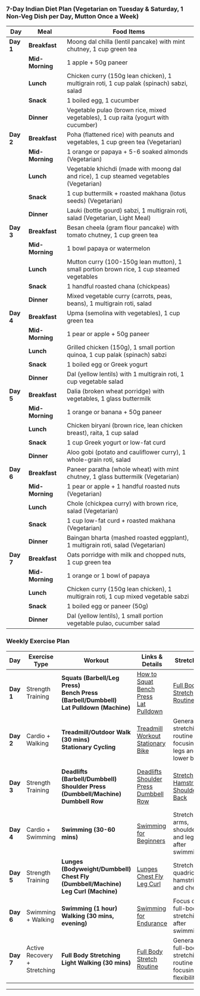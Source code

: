 
### **7-Day Indian Diet Plan (Vegetarian on Tuesday & Saturday, 1 Non-Veg Dish per Day, Mutton Once a Week)**

| **Day** | **Meal**        | **Food Items**                                                                                                                                           |
|---------|-----------------|-----------------------------------------------------------------------------------------------------------------------------------------------------------|
| **Day 1**| **Breakfast**    | Moong dal chilla (lentil pancake) with mint chutney, 1 cup green tea                                                                                     |
|         | **Mid-Morning**  | 1 apple + 50g paneer                                                                                                                                     |
|         | **Lunch**        | Chicken curry (150g lean chicken), 1 multigrain roti, 1 cup palak (spinach) sabzi, salad                                                                  |
|         | **Snack**        | 1 boiled egg, 1 cucumber                                                                                                                                 |
|         | **Dinner**       | Vegetable pulao (brown rice, mixed vegetables), 1 cup raita (yogurt with cucumber)                                                                        |
| **Day 2**| **Breakfast**    | Poha (flattened rice) with peanuts and vegetables, 1 cup green tea (Vegetarian)                                                                          |
|         | **Mid-Morning**  | 1 orange or papaya + 5-6 soaked almonds (Vegetarian)                                                                                                     |
|         | **Lunch**        | Vegetable khichdi (made with moong dal and rice), 1 cup steamed vegetables (Vegetarian)                                                                   |
|         | **Snack**        | 1 cup buttermilk + roasted makhana (lotus seeds) (Vegetarian)                                                                                            |
|         | **Dinner**       | Lauki (bottle gourd) sabzi, 1 multigrain roti, salad (Vegetarian, Light Meal)                                                                             |
| **Day 3**| **Breakfast**    | Besan cheela (gram flour pancake) with tomato chutney, 1 cup green tea                                                                                   |
|         | **Mid-Morning**  | 1 bowl papaya or watermelon                                                                                                                              |
|         | **Lunch**        | Mutton curry (100-150g lean mutton), 1 small portion brown rice, 1 cup steamed vegetables                                                                |
|         | **Snack**        | 1 handful roasted chana (chickpeas)                                                                                                                      |
|         | **Dinner**       | Mixed vegetable curry (carrots, peas, beans), 1 multigrain roti, salad                                                                                   |
| **Day 4**| **Breakfast**    | Upma (semolina with vegetables), 1 cup green tea                                                                                                         |
|         | **Mid-Morning**  | 1 pear or apple + 50g paneer                                                                                                                             |
|         | **Lunch**        | Grilled chicken (150g), 1 small portion quinoa, 1 cup palak (spinach) sabzi                                                                               |
|         | **Snack**        | 1 boiled egg or Greek yogurt                                                                                                                             |
|         | **Dinner**       | Dal (yellow lentils) with 1 multigrain roti, 1 cup vegetable salad                                                                                       |
| **Day 5**| **Breakfast**    | Dalia (broken wheat porridge) with vegetables, 1 glass buttermilk                                                                                        |
|         | **Mid-Morning**  | 1 orange or banana + 50g paneer                                                                                                                          |
|         | **Lunch**        | Chicken biryani (brown rice, lean chicken breast), raita, 1 cup salad                                                                                   |
|         | **Snack**        | 1 cup Greek yogurt or low-fat curd                                                                                                                       |
|         | **Dinner**       | Aloo gobi (potato and cauliflower curry), 1 whole-grain roti, salad                                                                                      |
| **Day 6**| **Breakfast**    | Paneer paratha (whole wheat) with mint chutney, 1 glass buttermilk (Vegetarian)                                                                         |
|         | **Mid-Morning**  | 1 pear or apple + 1 handful roasted nuts (Vegetarian)                                                                                                    |
|         | **Lunch**        | Chole (chickpea curry) with brown rice, salad (Vegetarian)                                                                                               |
|         | **Snack**        | 1 cup low-fat curd + roasted makhana (Vegetarian)                                                                                                        |
|         | **Dinner**       | Baingan bharta (mashed roasted eggplant), 1 multigrain roti, salad (Vegetarian)                                                                          |
| **Day 7**| **Breakfast**    | Oats porridge with milk and chopped nuts, 1 cup green tea                                                                                               |
|         | **Mid-Morning**  | 1 orange or 1 bowl of papaya                                                                                                                             |
|         | **Lunch**        | Chicken curry (150g lean chicken), 1 multigrain roti, 1 cup mixed vegetable sabzi                                                                        |
|         | **Snack**        | 1 boiled egg or paneer (50g)                                                                                                                             |
|         | **Dinner**       | Dal (yellow lentils), 1 small portion vegetable pulao, cucumber salad                                                                                    |


### **Weekly Exercise Plan**

| **Day**    | **Exercise Type**           | **Workout**                                                                                                   | **Links & Details**                                                                                                                                                 | **Stretching**                                                                                                                                                      | **Prerequisites**                                                  |
|------------|-----------------------------|---------------------------------------------------------------------------------------------------------------|---------------------------------------------------------------------------------------------------------------------------------------------------------------------|---------------------------------------------------------------------------------------------------------------------------------------------------------------------|--------------------------------------------------------------------|
| **Day 1**  | Strength Training            | **Squats (Barbell/Leg Press)** <br> **Bench Press (Barbell/Dumbbell)** <br> **Lat Pulldown (Machine)**          | [How to Squat](https://www.healthline.com/health/fitness-exercise/squat-exercises) <br> [Bench Press](https://www.verywellfit.com/how-to-do-the-bench-press-3498361) <br> [Lat Pulldown](https://www.coachmag.co.uk/back-exercises/7130/how-to-do-the-lat-pulldown) | [Full Body Stretch Routine](https://www.verywellfit.com/full-body-stretching-exercises-1231157)                                                                      | Focus on **form** to avoid knee/back strain with squats and deadlifts. |
| **Day 2**  | Cardio + Walking             | **Treadmill/Outdoor Walk (30 mins)** <br> **Stationary Cycling**                                               | [Treadmill Workout](https://www.healthline.com/health/treadmill-exercises) <br> [Stationary Bike](https://www.verywellfit.com/exercise-bike-workouts-1231502)         | General stretching routine focusing on legs and lower back.                                                                                                           | Comfortable shoes, hydrate properly.                               |
| **Day 3**  | Strength Training            | **Deadlifts (Barbell/Dumbbell)** <br> **Shoulder Press (Dumbbell/Machine)** <br> **Dumbbell Row**               | [Deadlifts](https://www.healthline.com/health/fitness-exercise/deadlift) <br> [Shoulder Press](https://www.verywellfit.com/how-to-do-the-seated-dumbbell-shoulder-press-3498360) <br> [Dumbbell Row](https://www.healthline.com/health/dumbbell-row) | [Stretch Hamstrings, Shoulders, Back](https://www.verywellfit.com/full-body-stretching-exercises-1231157)                                                             | Focus on **core engagement** for deadlifts and rows to avoid injury. |
| **Day 4**  | Cardio + Swimming            | **Swimming (30-60 mins)**                                                                                      | [Swimming for Beginners](https://www.healthline.com/health/fitness-exercise/swimming-for-beginners)                                                                  | Stretch arms, shoulders, and legs after swimming.                                                                                                                    | Swim gear and proper warm-up.                                      |
| **Day 5**  | Strength Training            | **Lunges (Bodyweight/Dumbbell)** <br> **Chest Fly (Dumbbell/Machine)** <br> **Leg Curl (Machine)**              | [Lunges](https://www.healthline.com/health/fitness-exercise/lunges) <br> [Chest Fly](https://www.healthline.com/health/fitness-exercise/chest-fly) <br> [Leg Curl](https://www.coachmag.co.uk/leg-exercises/7152/how-to-do-the-leg-curl) | Stretch quadriceps, hamstrings, and chest.                                                                                                                           | Controlled lunges to avoid knee strain.                            |
| **Day 6**  | Swimming + Walking           | **Swimming (1 hour)** <br> **Walking (30 mins, evening)**                                                       | [Swimming for Endurance](https://www.healthline.com/health/fitness-exercise/swimming-for-endurance)                                                                  | Focus on full-body stretching after swimming.                                                                                                                        | Focus on proper technique for different strokes.                   |
| **Day 7**  | Active Recovery + Stretching | **Full Body Stretching** <br> **Light Walking (30 mins)**                                                       | [Full Body Stretch Routine](https://www.verywellfit.com/full-body-stretching-exercises-1231157)                                                                      | General full-body stretching routine focusing on flexibility.                                                                                                        | Relaxed pace, maintain hydration.                                  |

---

